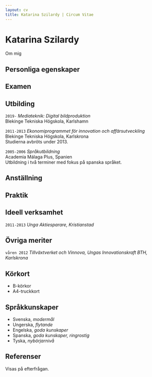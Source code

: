 ```yaml
---
layout: cv
title: Katarina Szilardy | Circum Vitae
---
```


# Katarina Szilardy

Om mig

## Personliga egenskaper

## Examen

## Utbilding

`2019-`
_Mediateknik: Digital bildproduktion_  
Blekinge Tekniska Högskola, Karlshamn

`2011-2013`
_Ekonomiprogrammet för innovation och affärsutveckling_  
Blekinge Tekniska Högskola, Karlskrona  
Studierna avbröts under 2013.

`2005-2006`
_Språkutbildning_  
Academia Málaga Plus, Spanien  
Utbildning i två terminer med fokus på spanska språket.

## Anställning

## Praktik

## Ideell verksamhet

`2011-2013`
_Unga Aktiesparare, Kristianstad_


## Övriga meriter

`våren 2012`
_Tillväxtverket och Vinnova, Ungas Innovationskraft BTH, Karlskrona_


## Körkort

- B-körkor
- A4-truckkort


## Språkkunskaper

- Svenska, _modermål_
- Ungerska, _flytande_
- Engelska, _goda kunskaper_
- Spanska, _goda kunskaper, ringrostig_
- Tyska, _nybörjarnivå_

## Referenser

Visas på efterfrågan.

<!-- ### Footer

Last updated: Feb 2021 -->
